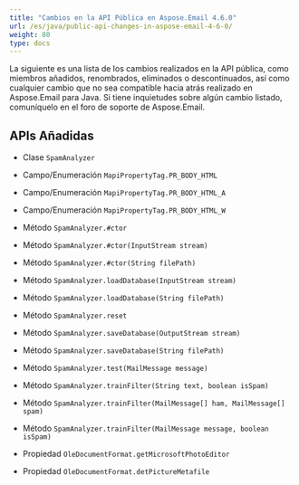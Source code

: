 ```yaml
---
title: "Cambios en la API Pública en Aspose.Email 4.6.0"
url: /es/java/public-api-changes-in-aspose-email-4-6-0/
weight: 80
type: docs
---
```


La siguiente es una lista de los cambios realizados en la API pública, como miembros añadidos, renombrados, eliminados o descontinuados, así como cualquier cambio que no sea compatible hacia atrás realizado en Aspose.Email para Java. Si tiene inquietudes sobre algún cambio listado, comuníquelo en el foro de soporte de Aspose.Email.
## **APIs Añadidas**
- Clase `SpamAnalyzer`

- Campo/Enumeración `MapiPropertyTag.PR_BODY_HTML`
- Campo/Enumeración `MapiPropertyTag.PR_BODY_HTML_A`
- Campo/Enumeración `MapiPropertyTag.PR_BODY_HTML_W`

- Método `SpamAnalyzer.#ctor`
- Método `SpamAnalyzer.#ctor(InputStream stream)`
- Método `SpamAnalyzer.#ctor(String filePath)`
- Método `SpamAnalyzer.loadDatabase(InputStream stream)`
- Método `SpamAnalyzer.loadDatabase(String filePath)`
- Método `SpamAnalyzer.reset`
- Método `SpamAnalyzer.saveDatabase(OutputStream stream)`
- Método `SpamAnalyzer.saveDatabase(String filePath)`
- Método `SpamAnalyzer.test(MailMessage message)`
- Método `SpamAnalyzer.trainFilter(String text, boolean isSpam)`
- Método `SpamAnalyzer.trainFilter(MailMessage[] ham, MailMessage[] spam)`
- Método `SpamAnalyzer.trainFilter(MailMessage message, boolean isSpam)`

- Propiedad `OleDocumentFormat.getMicrosoftPhotoEditor`
- Propiedad `OleDocumentFormat.detPictureMetafile`